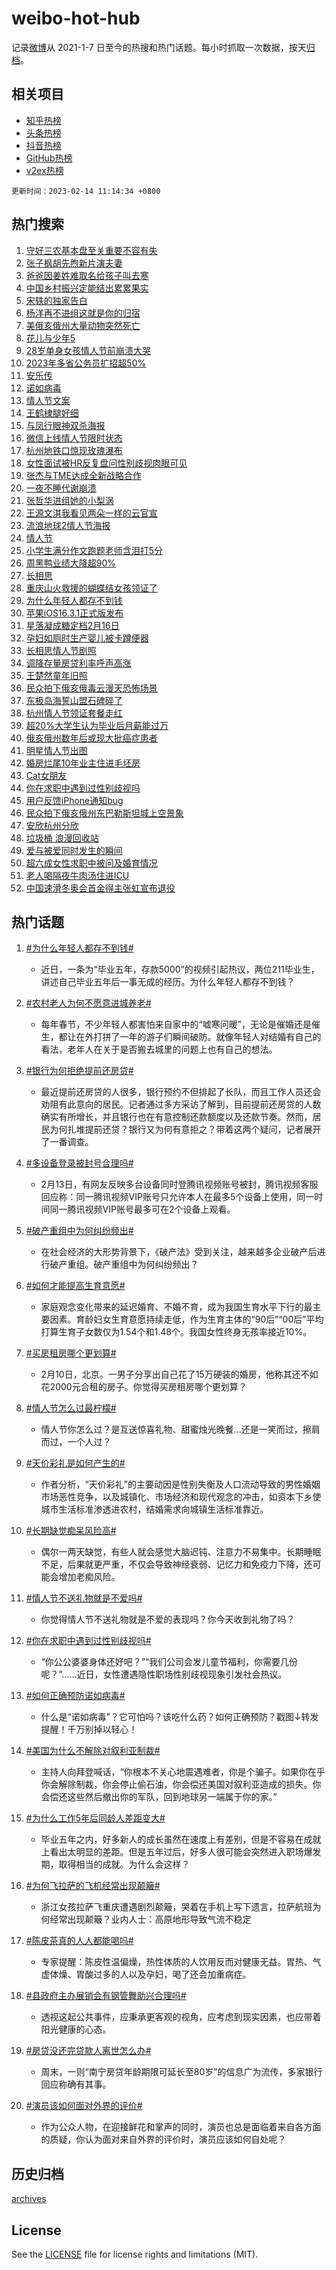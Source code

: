 # weibo-hot-hub

记录[微博](https://www.weibo.com)从 2021-1-7 日至今的热搜和热门话题。每小时抓取一次数据，按天[归档](archives)。

## 相关项目

- [知乎热榜](https://github.com/lonnyzhang423/zhihu-hot-hub)
- [头条热榜](https://github.com/lonnyzhang423/toutiao-hot-hub)
- [抖音热榜](https://github.com/lonnyzhang423/douyin-hot-hub)
- [GitHub热榜](https://github.com/lonnyzhang423/github-hot-hub)
- [v2ex热榜](https://github.com/lonnyzhang423/v2ex-hot-hub)


`更新时间：2023-02-14 11:14:34 +0800`

## 热门搜索

1. [守好三农基本盘至关重要不容有失](https://m.weibo.cn/search?containerid=100103type%3D1%26t%3D10%26q%3D%23%E5%AE%88%E5%A5%BD%E4%B8%89%E5%86%9C%E5%9F%BA%E6%9C%AC%E7%9B%98%E8%87%B3%E5%85%B3%E9%87%8D%E8%A6%81%E4%B8%8D%E5%AE%B9%E6%9C%89%E5%A4%B1%23&stream_entry_id=51&isnewpage=1&extparam=seat%3D1%26pos%3D0%26c_type%3D51%26stream_entry_id%3D51%26filter_type%3Drealtimehot%26cate%3D10103%26dgr%3D0%26display_time%3D1676344472%26pre_seqid%3D16763444722310193606333&luicode=10000011&lfid=106003type%253D25%2526t%253D3%2526disable_hot%253D1%2526filter_type%253Drealtimehot)
1. [张子枫胡先煦新片演夫妻](https://m.weibo.cn/search?containerid=100103type%3D1%26t%3D10%26q%3D%23%E5%BC%A0%E5%AD%90%E6%9E%AB%E8%83%A1%E5%85%88%E7%85%A6%E6%96%B0%E7%89%87%E6%BC%94%E5%A4%AB%E5%A6%BB%23&stream_entry_id=31&isnewpage=1&extparam=seat%3D1%26stream_entry_id%3D31%26filter_type%3Drealtimehot%26q%3D%2523%25E5%25BC%25A0%25E5%25AD%2590%25E6%259E%25AB%25E8%2583%25A1%25E5%2585%2588%25E7%2585%25A6%25E6%2596%25B0%25E7%2589%2587%25E6%25BC%2594%25E5%25A4%25AB%25E5%25A6%25BB%2523%26dgr%3D0%26pos%3D0%26c_type%3D31%26flag%3D1%26realpos%3D1%26cate%3D5001%26band_rank%3D1%26lcate%3D5001%26display_time%3D1676344472%26pre_seqid%3D16763444722310193606333&luicode=10000011&lfid=106003type%253D25%2526t%253D3%2526disable_hot%253D1%2526filter_type%253Drealtimehot)
1. [爸爸因姜姓难取名给孩子叫去寒](https://m.weibo.cn/search?containerid=100103type%3D1%26t%3D10%26q%3D%23%E7%88%B8%E7%88%B8%E5%9B%A0%E5%A7%9C%E5%A7%93%E9%9A%BE%E5%8F%96%E5%90%8D%E7%BB%99%E5%AD%A9%E5%AD%90%E5%8F%AB%E5%8E%BB%E5%AF%92%23&stream_entry_id=31&isnewpage=1&extparam=seat%3D1%26stream_entry_id%3D31%26filter_type%3Drealtimehot%26q%3D%2523%25E7%2588%25B8%25E7%2588%25B8%25E5%259B%25A0%25E5%25A7%259C%25E5%25A7%2593%25E9%259A%25BE%25E5%258F%2596%25E5%2590%258D%25E7%25BB%2599%25E5%25AD%25A9%25E5%25AD%2590%25E5%258F%25AB%25E5%258E%25BB%25E5%25AF%2592%2523%26dgr%3D0%26pos%3D1%26c_type%3D31%26flag%3D1%26realpos%3D2%26cate%3D5001%26band_rank%3D2%26lcate%3D5001%26display_time%3D1676344472%26pre_seqid%3D16763444722310193606333&luicode=10000011&lfid=106003type%253D25%2526t%253D3%2526disable_hot%253D1%2526filter_type%253Drealtimehot)
1. [中国乡村振兴定能结出累累果实](https://m.weibo.cn/search?containerid=100103type%3D1%26t%3D10%26q%3D%23%E4%B8%AD%E5%9B%BD%E4%B9%A1%E6%9D%91%E6%8C%AF%E5%85%B4%E5%AE%9A%E8%83%BD%E7%BB%93%E5%87%BA%E7%B4%AF%E7%B4%AF%E6%9E%9C%E5%AE%9E%23&stream_entry_id=31&isnewpage=1&extparam=seat%3D1%26stream_entry_id%3D31%26filter_type%3Drealtimehot%26q%3D%2523%25E4%25B8%25AD%25E5%259B%25BD%25E4%25B9%25A1%25E6%259D%2591%25E6%258C%25AF%25E5%2585%25B4%25E5%25AE%259A%25E8%2583%25BD%25E7%25BB%2593%25E5%2587%25BA%25E7%25B4%25AF%25E7%25B4%25AF%25E6%259E%259C%25E5%25AE%259E%2523%26dgr%3D0%26pos%3D2%26c_type%3D31%26flag%3D1%26realpos%3D3%26cate%3D5001%26band_rank%3D3%26lcate%3D5001%26display_time%3D1676344472%26pre_seqid%3D16763444722310193606333&luicode=10000011&lfid=106003type%253D25%2526t%253D3%2526disable_hot%253D1%2526filter_type%253Drealtimehot)
1. [宋轶的独家告白](https://m.weibo.cn/search?containerid=100103type%3D1%26t%3D10%26q%3D%23%E5%AE%8B%E8%BD%B6%E7%9A%84%E7%8B%AC%E5%AE%B6%E5%91%8A%E7%99%BD%23&stream_entry_id=31&isnewpage=1&extparam=seat%3D1%26topic_ad%3D1%26stream_entry_id%3D31%26filter_type%3Drealtimehot%26adid%3D180077%26q%3D%2523%25E5%25AE%258B%25E8%25BD%25B6%25E7%259A%2584%25E7%258B%25AC%25E5%25AE%25B6%25E5%2591%258A%25E7%2599%25BD%2523%26dgr%3D0%26pos%3D3%26c_type%3D31%26cate%3D5001%26band_rank%3D4%26lcate%3D5001%26display_time%3D1676344472%26pre_seqid%3D16763444722310193606333&luicode=10000011&lfid=106003type%253D25%2526t%253D3%2526disable_hot%253D1%2526filter_type%253Drealtimehot)
1. [杨洋再不进组这就是你的归宿](https://m.weibo.cn/search?containerid=100103type%3D1%26t%3D10%26q%3D%23%E6%9D%A8%E6%B4%8B%E5%86%8D%E4%B8%8D%E8%BF%9B%E7%BB%84%E8%BF%99%E5%B0%B1%E6%98%AF%E4%BD%A0%E7%9A%84%E5%BD%92%E5%AE%BF%23&stream_entry_id=31&isnewpage=1&extparam=seat%3D1%26stream_entry_id%3D31%26filter_type%3Drealtimehot%26q%3D%2523%25E6%259D%25A8%25E6%25B4%258B%25E5%2586%258D%25E4%25B8%258D%25E8%25BF%259B%25E7%25BB%2584%25E8%25BF%2599%25E5%25B0%25B1%25E6%2598%25AF%25E4%25BD%25A0%25E7%259A%2584%25E5%25BD%2592%25E5%25AE%25BF%2523%26dgr%3D0%26pos%3D4%26c_type%3D31%26flag%3D1%26realpos%3D4%26cate%3D5001%26band_rank%3D4%26lcate%3D5001%26display_time%3D1676344472%26pre_seqid%3D16763444722310193606333&luicode=10000011&lfid=106003type%253D25%2526t%253D3%2526disable_hot%253D1%2526filter_type%253Drealtimehot)
1. [美俄亥俄州大量动物突然死亡](https://m.weibo.cn/search?containerid=100103type%3D1%26t%3D10%26q%3D%23%E7%BE%8E%E4%BF%84%E4%BA%A5%E4%BF%84%E5%B7%9E%E5%A4%A7%E9%87%8F%E5%8A%A8%E7%89%A9%E7%AA%81%E7%84%B6%E6%AD%BB%E4%BA%A1%23&stream_entry_id=31&isnewpage=1&extparam=seat%3D1%26stream_entry_id%3D31%26filter_type%3Drealtimehot%26q%3D%2523%25E7%25BE%258E%25E4%25BF%2584%25E4%25BA%25A5%25E4%25BF%2584%25E5%25B7%259E%25E5%25A4%25A7%25E9%2587%258F%25E5%258A%25A8%25E7%2589%25A9%25E7%25AA%2581%25E7%2584%25B6%25E6%25AD%25BB%25E4%25BA%25A1%2523%26dgr%3D0%26pos%3D5%26c_type%3D31%26flag%3D0%26realpos%3D5%26cate%3D5001%26band_rank%3D5%26lcate%3D5001%26display_time%3D1676344472%26pre_seqid%3D16763444722310193606333&luicode=10000011&lfid=106003type%253D25%2526t%253D3%2526disable_hot%253D1%2526filter_type%253Drealtimehot)
1. [花儿与少年5](https://m.weibo.cn/search?containerid=100103type%3D1%26t%3D10%26q%3D%E8%8A%B1%E5%84%BF%E4%B8%8E%E5%B0%91%E5%B9%B45&stream_entry_id=31&isnewpage=1&extparam=seat%3D1%26stream_entry_id%3D31%26filter_type%3Drealtimehot%26q%3D%25E8%258A%25B1%25E5%2584%25BF%25E4%25B8%258E%25E5%25B0%2591%25E5%25B9%25B45%26dgr%3D0%26pos%3D6%26c_type%3D31%26flag%3D1%26realpos%3D6%26cate%3D5001%26band_rank%3D6%26lcate%3D5001%26display_time%3D1676344472%26pre_seqid%3D16763444722310193606333&luicode=10000011&lfid=106003type%253D25%2526t%253D3%2526disable_hot%253D1%2526filter_type%253Drealtimehot)
1. [28岁单身女孩情人节前崩溃大哭](https://m.weibo.cn/search?containerid=100103type%3D1%26t%3D10%26q%3D%2328%E5%B2%81%E5%8D%95%E8%BA%AB%E5%A5%B3%E5%AD%A9%E6%83%85%E4%BA%BA%E8%8A%82%E5%89%8D%E5%B4%A9%E6%BA%83%E5%A4%A7%E5%93%AD%23&stream_entry_id=31&isnewpage=1&extparam=seat%3D1%26stream_entry_id%3D31%26filter_type%3Drealtimehot%26q%3D%252328%25E5%25B2%2581%25E5%258D%2595%25E8%25BA%25AB%25E5%25A5%25B3%25E5%25AD%25A9%25E6%2583%2585%25E4%25BA%25BA%25E8%258A%2582%25E5%2589%258D%25E5%25B4%25A9%25E6%25BA%2583%25E5%25A4%25A7%25E5%2593%25AD%2523%26dgr%3D0%26pos%3D7%26c_type%3D31%26flag%3D1%26realpos%3D7%26cate%3D5001%26band_rank%3D7%26lcate%3D5001%26display_time%3D1676344472%26pre_seqid%3D16763444722310193606333&luicode=10000011&lfid=106003type%253D25%2526t%253D3%2526disable_hot%253D1%2526filter_type%253Drealtimehot)
1. [2023年多省公务员扩招超50%](https://m.weibo.cn/search?containerid=100103type%3D1%26t%3D10%26q%3D%232023%E5%B9%B4%E5%A4%9A%E7%9C%81%E5%85%AC%E5%8A%A1%E5%91%98%E6%89%A9%E6%8B%9B%E8%B6%8550%25%23&stream_entry_id=31&isnewpage=1&extparam=seat%3D1%26stream_entry_id%3D31%26filter_type%3Drealtimehot%26q%3D%25232023%25E5%25B9%25B4%25E5%25A4%259A%25E7%259C%2581%25E5%2585%25AC%25E5%258A%25A1%25E5%2591%2598%25E6%2589%25A9%25E6%258B%259B%25E8%25B6%258550%2525%2523%26dgr%3D0%26pos%3D8%26c_type%3D31%26flag%3D1%26realpos%3D8%26cate%3D5001%26band_rank%3D8%26lcate%3D5001%26display_time%3D1676344472%26pre_seqid%3D16763444722310193606333&luicode=10000011&lfid=106003type%253D25%2526t%253D3%2526disable_hot%253D1%2526filter_type%253Drealtimehot)
1. [安乐传](https://m.weibo.cn/search?containerid=100103type%3D1%26t%3D10%26q%3D%E5%AE%89%E4%B9%90%E4%BC%A0&stream_entry_id=31&isnewpage=1&extparam=seat%3D1%26stream_entry_id%3D31%26filter_type%3Drealtimehot%26q%3D%25E5%25AE%2589%25E4%25B9%2590%25E4%25BC%25A0%26dgr%3D0%26pos%3D9%26c_type%3D31%26flag%3D1%26realpos%3D9%26cate%3D5001%26band_rank%3D9%26lcate%3D5001%26display_time%3D1676344472%26pre_seqid%3D16763444722310193606333&luicode=10000011&lfid=106003type%253D25%2526t%253D3%2526disable_hot%253D1%2526filter_type%253Drealtimehot)
1. [诺如病毒](https://m.weibo.cn/search?containerid=100103type%3D1%26t%3D10%26q%3D%E8%AF%BA%E5%A6%82%E7%97%85%E6%AF%92&stream_entry_id=31&isnewpage=1&extparam=seat%3D1%26stream_entry_id%3D31%26filter_type%3Drealtimehot%26q%3D%25E8%25AF%25BA%25E5%25A6%2582%25E7%2597%2585%25E6%25AF%2592%26dgr%3D0%26pos%3D10%26c_type%3D31%26flag%3D0%26realpos%3D10%26cate%3D5001%26band_rank%3D10%26lcate%3D5001%26display_time%3D1676344472%26pre_seqid%3D16763444722310193606333&luicode=10000011&lfid=106003type%253D25%2526t%253D3%2526disable_hot%253D1%2526filter_type%253Drealtimehot)
1. [情人节文案](https://m.weibo.cn/search?containerid=100103type%3D1%26t%3D10%26q%3D%23%E6%83%85%E4%BA%BA%E8%8A%82%E6%96%87%E6%A1%88%23&stream_entry_id=31&isnewpage=1&extparam=seat%3D1%26stream_entry_id%3D31%26filter_type%3Drealtimehot%26q%3D%2523%25E6%2583%2585%25E4%25BA%25BA%25E8%258A%2582%25E6%2596%2587%25E6%25A1%2588%2523%26dgr%3D0%26pos%3D11%26c_type%3D31%26flag%3D0%26realpos%3D11%26cate%3D5001%26band_rank%3D11%26lcate%3D5001%26display_time%3D1676344472%26pre_seqid%3D16763444722310193606333&luicode=10000011&lfid=106003type%253D25%2526t%253D3%2526disable_hot%253D1%2526filter_type%253Drealtimehot)
1. [王鹤棣腿好细](https://m.weibo.cn/search?containerid=100103type%3D1%26t%3D10%26q%3D%23%E7%8E%8B%E9%B9%A4%E6%A3%A3%E8%85%BF%E5%A5%BD%E7%BB%86%23&stream_entry_id=31&isnewpage=1&extparam=seat%3D1%26stream_entry_id%3D31%26filter_type%3Drealtimehot%26q%3D%2523%25E7%258E%258B%25E9%25B9%25A4%25E6%25A3%25A3%25E8%2585%25BF%25E5%25A5%25BD%25E7%25BB%2586%2523%26dgr%3D0%26pos%3D12%26c_type%3D31%26flag%3D1%26realpos%3D12%26cate%3D5001%26band_rank%3D12%26lcate%3D5001%26display_time%3D1676344472%26pre_seqid%3D16763444722310193606333&luicode=10000011&lfid=106003type%253D25%2526t%253D3%2526disable_hot%253D1%2526filter_type%253Drealtimehot)
1. [与凤行眼神双杀海报](https://m.weibo.cn/search?containerid=100103type%3D1%26t%3D10%26q%3D%23%E4%B8%8E%E5%87%A4%E8%A1%8C%E7%9C%BC%E7%A5%9E%E5%8F%8C%E6%9D%80%E6%B5%B7%E6%8A%A5%23&stream_entry_id=31&isnewpage=1&extparam=seat%3D1%26stream_entry_id%3D31%26filter_type%3Drealtimehot%26q%3D%2523%25E4%25B8%258E%25E5%2587%25A4%25E8%25A1%258C%25E7%259C%25BC%25E7%25A5%259E%25E5%258F%258C%25E6%259D%2580%25E6%25B5%25B7%25E6%258A%25A5%2523%26dgr%3D0%26pos%3D13%26c_type%3D31%26flag%3D1%26realpos%3D13%26cate%3D5001%26band_rank%3D13%26lcate%3D5001%26display_time%3D1676344472%26pre_seqid%3D16763444722310193606333&luicode=10000011&lfid=106003type%253D25%2526t%253D3%2526disable_hot%253D1%2526filter_type%253Drealtimehot)
1. [微信上线情人节限时状态](https://m.weibo.cn/search?containerid=100103type%3D1%26t%3D10%26q%3D%23%E5%BE%AE%E4%BF%A1%E4%B8%8A%E7%BA%BF%E6%83%85%E4%BA%BA%E8%8A%82%E9%99%90%E6%97%B6%E7%8A%B6%E6%80%81%23&stream_entry_id=31&isnewpage=1&extparam=seat%3D1%26stream_entry_id%3D31%26filter_type%3Drealtimehot%26q%3D%2523%25E5%25BE%25AE%25E4%25BF%25A1%25E4%25B8%258A%25E7%25BA%25BF%25E6%2583%2585%25E4%25BA%25BA%25E8%258A%2582%25E9%2599%2590%25E6%2597%25B6%25E7%258A%25B6%25E6%2580%2581%2523%26dgr%3D0%26pos%3D14%26c_type%3D31%26flag%3D1%26realpos%3D14%26cate%3D5001%26band_rank%3D14%26lcate%3D5001%26display_time%3D1676344472%26pre_seqid%3D16763444722310193606333&luicode=10000011&lfid=106003type%253D25%2526t%253D3%2526disable_hot%253D1%2526filter_type%253Drealtimehot)
1. [杭州地铁口惊现玫瑰瀑布](https://m.weibo.cn/search?containerid=100103type%3D1%26t%3D10%26q%3D%23%E6%9D%AD%E5%B7%9E%E5%9C%B0%E9%93%81%E5%8F%A3%E6%83%8A%E7%8E%B0%E7%8E%AB%E7%91%B0%E7%80%91%E5%B8%83%23&stream_entry_id=31&isnewpage=1&extparam=seat%3D1%26stream_entry_id%3D31%26filter_type%3Drealtimehot%26q%3D%2523%25E6%259D%25AD%25E5%25B7%259E%25E5%259C%25B0%25E9%2593%2581%25E5%258F%25A3%25E6%2583%258A%25E7%258E%25B0%25E7%258E%25AB%25E7%2591%25B0%25E7%2580%2591%25E5%25B8%2583%2523%26dgr%3D0%26pos%3D15%26c_type%3D31%26flag%3D1%26realpos%3D15%26cate%3D5001%26band_rank%3D15%26lcate%3D5001%26display_time%3D1676344472%26pre_seqid%3D16763444722310193606333&luicode=10000011&lfid=106003type%253D25%2526t%253D3%2526disable_hot%253D1%2526filter_type%253Drealtimehot)
1. [女性面试被HR反复盘问性别歧视肉眼可见](https://m.weibo.cn/search?containerid=100103type%3D1%26t%3D10%26q%3D%23%E5%A5%B3%E6%80%A7%E9%9D%A2%E8%AF%95%E8%A2%ABHR%E5%8F%8D%E5%A4%8D%E7%9B%98%E9%97%AE%E6%80%A7%E5%88%AB%E6%AD%A7%E8%A7%86%E8%82%89%E7%9C%BC%E5%8F%AF%E8%A7%81%23&stream_entry_id=31&isnewpage=1&extparam=seat%3D1%26stream_entry_id%3D31%26filter_type%3Drealtimehot%26q%3D%2523%25E5%25A5%25B3%25E6%2580%25A7%25E9%259D%25A2%25E8%25AF%2595%25E8%25A2%25ABHR%25E5%258F%258D%25E5%25A4%258D%25E7%259B%2598%25E9%2597%25AE%25E6%2580%25A7%25E5%2588%25AB%25E6%25AD%25A7%25E8%25A7%2586%25E8%2582%2589%25E7%259C%25BC%25E5%258F%25AF%25E8%25A7%2581%2523%26dgr%3D0%26pos%3D16%26c_type%3D31%26flag%3D0%26realpos%3D16%26cate%3D5001%26band_rank%3D16%26lcate%3D5001%26display_time%3D1676344472%26pre_seqid%3D16763444722310193606333&luicode=10000011&lfid=106003type%253D25%2526t%253D3%2526disable_hot%253D1%2526filter_type%253Drealtimehot)
1. [张杰与TME达成全新战略合作](https://m.weibo.cn/search?containerid=100103type%3D1%26t%3D10%26q%3D%E5%BC%A0%E6%9D%B0%E4%B8%8ETME%E8%BE%BE%E6%88%90%E5%85%A8%E6%96%B0%E6%88%98%E7%95%A5%E5%90%88%E4%BD%9C&stream_entry_id=31&isnewpage=1&extparam=seat%3D1%26stream_entry_id%3D31%26filter_type%3Drealtimehot%26q%3D%25E5%25BC%25A0%25E6%259D%25B0%25E4%25B8%258ETME%25E8%25BE%25BE%25E6%2588%2590%25E5%2585%25A8%25E6%2596%25B0%25E6%2588%2598%25E7%2595%25A5%25E5%2590%2588%25E4%25BD%259C%26dgr%3D0%26pos%3D17%26c_type%3D31%26flag%3D1%26realpos%3D17%26cate%3D5001%26band_rank%3D17%26lcate%3D5001%26display_time%3D1676344472%26pre_seqid%3D16763444722310193606333&luicode=10000011&lfid=106003type%253D25%2526t%253D3%2526disable_hot%253D1%2526filter_type%253Drealtimehot)
1. [一夜不睡代谢崩溃](https://m.weibo.cn/search?containerid=100103type%3D1%26t%3D10%26q%3D%23%E4%B8%80%E5%A4%9C%E4%B8%8D%E7%9D%A1%E4%BB%A3%E8%B0%A2%E5%B4%A9%E6%BA%83%23&stream_entry_id=31&isnewpage=1&extparam=seat%3D1%26stream_entry_id%3D31%26filter_type%3Drealtimehot%26q%3D%2523%25E4%25B8%2580%25E5%25A4%259C%25E4%25B8%258D%25E7%259D%25A1%25E4%25BB%25A3%25E8%25B0%25A2%25E5%25B4%25A9%25E6%25BA%2583%2523%26dgr%3D0%26pos%3D18%26c_type%3D31%26flag%3D1%26realpos%3D18%26cate%3D5001%26band_rank%3D18%26lcate%3D5001%26display_time%3D1676344472%26pre_seqid%3D16763444722310193606333&luicode=10000011&lfid=106003type%253D25%2526t%253D3%2526disable_hot%253D1%2526filter_type%253Drealtimehot)
1. [张哲华进组她的小梨涡](https://m.weibo.cn/search?containerid=100103type%3D1%26t%3D10%26q%3D%23%E5%BC%A0%E5%93%B2%E5%8D%8E%E8%BF%9B%E7%BB%84%E5%A5%B9%E7%9A%84%E5%B0%8F%E6%A2%A8%E6%B6%A1%23&stream_entry_id=31&isnewpage=1&extparam=seat%3D1%26stream_entry_id%3D31%26filter_type%3Drealtimehot%26q%3D%2523%25E5%25BC%25A0%25E5%2593%25B2%25E5%258D%258E%25E8%25BF%259B%25E7%25BB%2584%25E5%25A5%25B9%25E7%259A%2584%25E5%25B0%258F%25E6%25A2%25A8%25E6%25B6%25A1%2523%26dgr%3D0%26pos%3D19%26c_type%3D31%26flag%3D1%26realpos%3D19%26cate%3D5001%26band_rank%3D19%26lcate%3D5001%26display_time%3D1676344472%26pre_seqid%3D16763444722310193606333&luicode=10000011&lfid=106003type%253D25%2526t%253D3%2526disable_hot%253D1%2526filter_type%253Drealtimehot)
1. [王源文淇我看见两朵一样的云官宣](https://m.weibo.cn/search?containerid=100103type%3D1%26t%3D10%26q%3D%23%E7%8E%8B%E6%BA%90%E6%96%87%E6%B7%87%E6%88%91%E7%9C%8B%E8%A7%81%E4%B8%A4%E6%9C%B5%E4%B8%80%E6%A0%B7%E7%9A%84%E4%BA%91%E5%AE%98%E5%AE%A3%23&stream_entry_id=31&isnewpage=1&extparam=seat%3D1%26stream_entry_id%3D31%26filter_type%3Drealtimehot%26q%3D%2523%25E7%258E%258B%25E6%25BA%2590%25E6%2596%2587%25E6%25B7%2587%25E6%2588%2591%25E7%259C%258B%25E8%25A7%2581%25E4%25B8%25A4%25E6%259C%25B5%25E4%25B8%2580%25E6%25A0%25B7%25E7%259A%2584%25E4%25BA%2591%25E5%25AE%2598%25E5%25AE%25A3%2523%26dgr%3D0%26pos%3D20%26c_type%3D31%26flag%3D1%26realpos%3D20%26cate%3D5001%26band_rank%3D20%26lcate%3D5001%26display_time%3D1676344472%26pre_seqid%3D16763444722310193606333&luicode=10000011&lfid=106003type%253D25%2526t%253D3%2526disable_hot%253D1%2526filter_type%253Drealtimehot)
1. [流浪地球2情人节海报](https://m.weibo.cn/search?containerid=100103type%3D1%26t%3D10%26q%3D%23%E6%B5%81%E6%B5%AA%E5%9C%B0%E7%90%832%E6%83%85%E4%BA%BA%E8%8A%82%E6%B5%B7%E6%8A%A5%23&stream_entry_id=31&isnewpage=1&extparam=seat%3D1%26stream_entry_id%3D31%26filter_type%3Drealtimehot%26q%3D%2523%25E6%25B5%2581%25E6%25B5%25AA%25E5%259C%25B0%25E7%2590%25832%25E6%2583%2585%25E4%25BA%25BA%25E8%258A%2582%25E6%25B5%25B7%25E6%258A%25A5%2523%26dgr%3D0%26pos%3D21%26c_type%3D31%26flag%3D1%26realpos%3D21%26cate%3D5001%26band_rank%3D21%26lcate%3D5001%26display_time%3D1676344472%26pre_seqid%3D16763444722310193606333&luicode=10000011&lfid=106003type%253D25%2526t%253D3%2526disable_hot%253D1%2526filter_type%253Drealtimehot)
1. [情人节](https://m.weibo.cn/search?containerid=100103type%3D1%26t%3D10%26q%3D%23%E6%83%85%E4%BA%BA%E8%8A%82%23&stream_entry_id=31&isnewpage=1&extparam=seat%3D1%26stream_entry_id%3D31%26filter_type%3Drealtimehot%26q%3D%2523%25E6%2583%2585%25E4%25BA%25BA%25E8%258A%2582%2523%26dgr%3D0%26pos%3D22%26c_type%3D31%26flag%3D0%26realpos%3D22%26cate%3D5001%26band_rank%3D22%26lcate%3D5001%26display_time%3D1676344472%26pre_seqid%3D16763444722310193606333&luicode=10000011&lfid=106003type%253D25%2526t%253D3%2526disable_hot%253D1%2526filter_type%253Drealtimehot)
1. [小学生满分作文跑题老师含泪打5分](https://m.weibo.cn/search?containerid=100103type%3D1%26t%3D10%26q%3D%23%E5%B0%8F%E5%AD%A6%E7%94%9F%E6%BB%A1%E5%88%86%E4%BD%9C%E6%96%87%E8%B7%91%E9%A2%98%E8%80%81%E5%B8%88%E5%90%AB%E6%B3%AA%E6%89%935%E5%88%86%23&stream_entry_id=31&isnewpage=1&extparam=seat%3D1%26stream_entry_id%3D31%26filter_type%3Drealtimehot%26q%3D%2523%25E5%25B0%258F%25E5%25AD%25A6%25E7%2594%259F%25E6%25BB%25A1%25E5%2588%2586%25E4%25BD%259C%25E6%2596%2587%25E8%25B7%2591%25E9%25A2%2598%25E8%2580%2581%25E5%25B8%2588%25E5%2590%25AB%25E6%25B3%25AA%25E6%2589%25935%25E5%2588%2586%2523%26dgr%3D0%26pos%3D23%26c_type%3D31%26flag%3D0%26realpos%3D23%26cate%3D5001%26band_rank%3D23%26lcate%3D5001%26display_time%3D1676344472%26pre_seqid%3D16763444722310193606333&luicode=10000011&lfid=106003type%253D25%2526t%253D3%2526disable_hot%253D1%2526filter_type%253Drealtimehot)
1. [周黑鸭业绩大降超90%](https://m.weibo.cn/search?containerid=100103type%3D1%26t%3D10%26q%3D%23%E5%91%A8%E9%BB%91%E9%B8%AD%E4%B8%9A%E7%BB%A9%E5%A4%A7%E9%99%8D%E8%B6%8590%25%23&stream_entry_id=31&isnewpage=1&extparam=seat%3D1%26stream_entry_id%3D31%26filter_type%3Drealtimehot%26q%3D%2523%25E5%2591%25A8%25E9%25BB%2591%25E9%25B8%25AD%25E4%25B8%259A%25E7%25BB%25A9%25E5%25A4%25A7%25E9%2599%258D%25E8%25B6%258590%2525%2523%26dgr%3D0%26pos%3D24%26c_type%3D31%26flag%3D1%26realpos%3D24%26cate%3D5001%26band_rank%3D24%26lcate%3D5001%26display_time%3D1676344472%26pre_seqid%3D16763444722310193606333&luicode=10000011&lfid=106003type%253D25%2526t%253D3%2526disable_hot%253D1%2526filter_type%253Drealtimehot)
1. [长相思](https://m.weibo.cn/search?containerid=100103type%3D1%26t%3D10%26q%3D%E9%95%BF%E7%9B%B8%E6%80%9D&stream_entry_id=31&isnewpage=1&extparam=seat%3D1%26stream_entry_id%3D31%26filter_type%3Drealtimehot%26q%3D%25E9%2595%25BF%25E7%259B%25B8%25E6%2580%259D%26dgr%3D0%26pos%3D25%26c_type%3D31%26flag%3D1%26realpos%3D25%26cate%3D5001%26band_rank%3D25%26lcate%3D5001%26display_time%3D1676344472%26pre_seqid%3D16763444722310193606333&luicode=10000011&lfid=106003type%253D25%2526t%253D3%2526disable_hot%253D1%2526filter_type%253Drealtimehot)
1. [重庆山火救援的蝴蝶结女孩领证了](https://m.weibo.cn/search?containerid=100103type%3D1%26t%3D10%26q%3D%23%E9%87%8D%E5%BA%86%E5%B1%B1%E7%81%AB%E6%95%91%E6%8F%B4%E7%9A%84%E8%9D%B4%E8%9D%B6%E7%BB%93%E5%A5%B3%E5%AD%A9%E9%A2%86%E8%AF%81%E4%BA%86%23&stream_entry_id=31&isnewpage=1&extparam=seat%3D1%26stream_entry_id%3D31%26filter_type%3Drealtimehot%26q%3D%2523%25E9%2587%258D%25E5%25BA%2586%25E5%25B1%25B1%25E7%2581%25AB%25E6%2595%2591%25E6%258F%25B4%25E7%259A%2584%25E8%259D%25B4%25E8%259D%25B6%25E7%25BB%2593%25E5%25A5%25B3%25E5%25AD%25A9%25E9%25A2%2586%25E8%25AF%2581%25E4%25BA%2586%2523%26dgr%3D0%26pos%3D26%26c_type%3D31%26flag%3D1%26realpos%3D26%26cate%3D5001%26band_rank%3D26%26lcate%3D5001%26display_time%3D1676344472%26pre_seqid%3D16763444722310193606333&luicode=10000011&lfid=106003type%253D25%2526t%253D3%2526disable_hot%253D1%2526filter_type%253Drealtimehot)
1. [为什么年轻人都存不到钱](https://m.weibo.cn/search?containerid=100103type%3D1%26t%3D10%26q%3D%23%E4%B8%BA%E4%BB%80%E4%B9%88%E5%B9%B4%E8%BD%BB%E4%BA%BA%E9%83%BD%E5%AD%98%E4%B8%8D%E5%88%B0%E9%92%B1%23&stream_entry_id=31&isnewpage=1&extparam=seat%3D1%26stream_entry_id%3D31%26filter_type%3Drealtimehot%26q%3D%2523%25E4%25B8%25BA%25E4%25BB%2580%25E4%25B9%2588%25E5%25B9%25B4%25E8%25BD%25BB%25E4%25BA%25BA%25E9%2583%25BD%25E5%25AD%2598%25E4%25B8%258D%25E5%2588%25B0%25E9%2592%25B1%2523%26dgr%3D0%26pos%3D27%26c_type%3D31%26flag%3D0%26realpos%3D27%26cate%3D5001%26band_rank%3D27%26lcate%3D5001%26display_time%3D1676344472%26pre_seqid%3D16763444722310193606333&luicode=10000011&lfid=106003type%253D25%2526t%253D3%2526disable_hot%253D1%2526filter_type%253Drealtimehot)
1. [苹果iOS16.3.1正式版发布](https://m.weibo.cn/search?containerid=100103type%3D1%26t%3D10%26q%3D%23%E8%8B%B9%E6%9E%9CiOS16.3.1%E6%AD%A3%E5%BC%8F%E7%89%88%E5%8F%91%E5%B8%83%23&stream_entry_id=31&isnewpage=1&extparam=seat%3D1%26stream_entry_id%3D31%26filter_type%3Drealtimehot%26q%3D%2523%25E8%258B%25B9%25E6%259E%259CiOS16.3.1%25E6%25AD%25A3%25E5%25BC%258F%25E7%2589%2588%25E5%258F%2591%25E5%25B8%2583%2523%26dgr%3D0%26pos%3D28%26c_type%3D31%26flag%3D0%26realpos%3D28%26cate%3D5001%26band_rank%3D28%26lcate%3D5001%26display_time%3D1676344472%26pre_seqid%3D16763444722310193606333&luicode=10000011&lfid=106003type%253D25%2526t%253D3%2526disable_hot%253D1%2526filter_type%253Drealtimehot)
1. [星落凝成糖定档2月16日](https://m.weibo.cn/search?containerid=100103type%3D1%26t%3D10%26q%3D%23%E6%98%9F%E8%90%BD%E5%87%9D%E6%88%90%E7%B3%96%E5%AE%9A%E6%A1%A32%E6%9C%8816%E6%97%A5%23&stream_entry_id=31&isnewpage=1&extparam=seat%3D1%26stream_entry_id%3D31%26filter_type%3Drealtimehot%26q%3D%2523%25E6%2598%259F%25E8%2590%25BD%25E5%2587%259D%25E6%2588%2590%25E7%25B3%2596%25E5%25AE%259A%25E6%25A1%25A32%25E6%259C%258816%25E6%2597%25A5%2523%26dgr%3D0%26pos%3D29%26c_type%3D31%26flag%3D1%26realpos%3D29%26cate%3D5001%26band_rank%3D29%26lcate%3D5001%26display_time%3D1676344472%26pre_seqid%3D16763444722310193606333&luicode=10000011&lfid=106003type%253D25%2526t%253D3%2526disable_hot%253D1%2526filter_type%253Drealtimehot)
1. [孕妇如厕时生产婴儿被卡蹲便器](https://m.weibo.cn/search?containerid=100103type%3D1%26t%3D10%26q%3D%23%E5%AD%95%E5%A6%87%E5%A6%82%E5%8E%95%E6%97%B6%E7%94%9F%E4%BA%A7%E5%A9%B4%E5%84%BF%E8%A2%AB%E5%8D%A1%E8%B9%B2%E4%BE%BF%E5%99%A8%23&stream_entry_id=31&isnewpage=1&extparam=seat%3D1%26stream_entry_id%3D31%26filter_type%3Drealtimehot%26q%3D%2523%25E5%25AD%2595%25E5%25A6%2587%25E5%25A6%2582%25E5%258E%2595%25E6%2597%25B6%25E7%2594%259F%25E4%25BA%25A7%25E5%25A9%25B4%25E5%2584%25BF%25E8%25A2%25AB%25E5%258D%25A1%25E8%25B9%25B2%25E4%25BE%25BF%25E5%2599%25A8%2523%26dgr%3D0%26pos%3D30%26c_type%3D31%26flag%3D0%26realpos%3D30%26cate%3D5001%26band_rank%3D30%26lcate%3D5001%26display_time%3D1676344472%26pre_seqid%3D16763444722310193606333&luicode=10000011&lfid=106003type%253D25%2526t%253D3%2526disable_hot%253D1%2526filter_type%253Drealtimehot)
1. [长相思情人节剧照](https://m.weibo.cn/search?containerid=100103type%3D1%26t%3D10%26q%3D%23%E9%95%BF%E7%9B%B8%E6%80%9D%E6%83%85%E4%BA%BA%E8%8A%82%E5%89%A7%E7%85%A7%23&stream_entry_id=31&isnewpage=1&extparam=seat%3D1%26stream_entry_id%3D31%26filter_type%3Drealtimehot%26q%3D%2523%25E9%2595%25BF%25E7%259B%25B8%25E6%2580%259D%25E6%2583%2585%25E4%25BA%25BA%25E8%258A%2582%25E5%2589%25A7%25E7%2585%25A7%2523%26dgr%3D0%26pos%3D31%26c_type%3D31%26flag%3D1%26realpos%3D31%26cate%3D5001%26band_rank%3D31%26lcate%3D5001%26display_time%3D1676344472%26pre_seqid%3D16763444722310193606333&luicode=10000011&lfid=106003type%253D25%2526t%253D3%2526disable_hot%253D1%2526filter_type%253Drealtimehot)
1. [调降存量房贷利率呼声高涨](https://m.weibo.cn/search?containerid=100103type%3D1%26t%3D10%26q%3D%23%E8%B0%83%E9%99%8D%E5%AD%98%E9%87%8F%E6%88%BF%E8%B4%B7%E5%88%A9%E7%8E%87%E5%91%BC%E5%A3%B0%E9%AB%98%E6%B6%A8%23&stream_entry_id=31&isnewpage=1&extparam=seat%3D1%26stream_entry_id%3D31%26filter_type%3Drealtimehot%26q%3D%2523%25E8%25B0%2583%25E9%2599%258D%25E5%25AD%2598%25E9%2587%258F%25E6%2588%25BF%25E8%25B4%25B7%25E5%2588%25A9%25E7%258E%2587%25E5%2591%25BC%25E5%25A3%25B0%25E9%25AB%2598%25E6%25B6%25A8%2523%26dgr%3D0%26pos%3D32%26c_type%3D31%26flag%3D0%26realpos%3D32%26cate%3D5001%26band_rank%3D32%26lcate%3D5001%26display_time%3D1676344472%26pre_seqid%3D16763444722310193606333&luicode=10000011&lfid=106003type%253D25%2526t%253D3%2526disable_hot%253D1%2526filter_type%253Drealtimehot)
1. [王楚然童年旧照](https://m.weibo.cn/search?containerid=100103type%3D1%26t%3D10%26q%3D%23%E7%8E%8B%E6%A5%9A%E7%84%B6%E7%AB%A5%E5%B9%B4%E6%97%A7%E7%85%A7%23&stream_entry_id=31&isnewpage=1&extparam=seat%3D1%26stream_entry_id%3D31%26filter_type%3Drealtimehot%26q%3D%2523%25E7%258E%258B%25E6%25A5%259A%25E7%2584%25B6%25E7%25AB%25A5%25E5%25B9%25B4%25E6%2597%25A7%25E7%2585%25A7%2523%26dgr%3D0%26pos%3D33%26c_type%3D31%26flag%3D1%26realpos%3D33%26cate%3D5001%26band_rank%3D33%26lcate%3D5001%26display_time%3D1676344472%26pre_seqid%3D16763444722310193606333&luicode=10000011&lfid=106003type%253D25%2526t%253D3%2526disable_hot%253D1%2526filter_type%253Drealtimehot)
1. [民众拍下俄亥俄毒云漫天恐怖场景](https://m.weibo.cn/search?containerid=100103type%3D1%26t%3D10%26q%3D%23%E6%B0%91%E4%BC%97%E6%8B%8D%E4%B8%8B%E4%BF%84%E4%BA%A5%E4%BF%84%E6%AF%92%E4%BA%91%E6%BC%AB%E5%A4%A9%E6%81%90%E6%80%96%E5%9C%BA%E6%99%AF%23&stream_entry_id=31&isnewpage=1&extparam=seat%3D1%26stream_entry_id%3D31%26filter_type%3Drealtimehot%26q%3D%2523%25E6%25B0%2591%25E4%25BC%2597%25E6%258B%258D%25E4%25B8%258B%25E4%25BF%2584%25E4%25BA%25A5%25E4%25BF%2584%25E6%25AF%2592%25E4%25BA%2591%25E6%25BC%25AB%25E5%25A4%25A9%25E6%2581%2590%25E6%2580%2596%25E5%259C%25BA%25E6%2599%25AF%2523%26dgr%3D0%26pos%3D34%26c_type%3D31%26flag%3D0%26realpos%3D34%26cate%3D5001%26band_rank%3D34%26lcate%3D5001%26display_time%3D1676344472%26pre_seqid%3D16763444722310193606333&luicode=10000011&lfid=106003type%253D25%2526t%253D3%2526disable_hot%253D1%2526filter_type%253Drealtimehot)
1. [东极岛海誓山盟石碑碎了](https://m.weibo.cn/search?containerid=100103type%3D1%26t%3D10%26q%3D%23%E4%B8%9C%E6%9E%81%E5%B2%9B%E6%B5%B7%E8%AA%93%E5%B1%B1%E7%9B%9F%E7%9F%B3%E7%A2%91%E7%A2%8E%E4%BA%86%23&stream_entry_id=31&isnewpage=1&extparam=seat%3D1%26stream_entry_id%3D31%26filter_type%3Drealtimehot%26q%3D%2523%25E4%25B8%259C%25E6%259E%2581%25E5%25B2%259B%25E6%25B5%25B7%25E8%25AA%2593%25E5%25B1%25B1%25E7%259B%259F%25E7%259F%25B3%25E7%25A2%2591%25E7%25A2%258E%25E4%25BA%2586%2523%26dgr%3D0%26pos%3D35%26c_type%3D31%26flag%3D0%26realpos%3D35%26cate%3D5001%26band_rank%3D35%26lcate%3D5001%26display_time%3D1676344472%26pre_seqid%3D16763444722310193606333&luicode=10000011&lfid=106003type%253D25%2526t%253D3%2526disable_hot%253D1%2526filter_type%253Drealtimehot)
1. [杭州情人节领证套餐走红](https://m.weibo.cn/search?containerid=100103type%3D1%26t%3D10%26q%3D%23%E6%9D%AD%E5%B7%9E%E6%83%85%E4%BA%BA%E8%8A%82%E9%A2%86%E8%AF%81%E5%A5%97%E9%A4%90%E8%B5%B0%E7%BA%A2%23&stream_entry_id=31&isnewpage=1&extparam=seat%3D1%26stream_entry_id%3D31%26filter_type%3Drealtimehot%26q%3D%2523%25E6%259D%25AD%25E5%25B7%259E%25E6%2583%2585%25E4%25BA%25BA%25E8%258A%2582%25E9%25A2%2586%25E8%25AF%2581%25E5%25A5%2597%25E9%25A4%2590%25E8%25B5%25B0%25E7%25BA%25A2%2523%26dgr%3D0%26pos%3D36%26c_type%3D31%26flag%3D0%26realpos%3D36%26cate%3D5001%26band_rank%3D36%26lcate%3D5001%26display_time%3D1676344472%26pre_seqid%3D16763444722310193606333&luicode=10000011&lfid=106003type%253D25%2526t%253D3%2526disable_hot%253D1%2526filter_type%253Drealtimehot)
1. [超20%大学生认为毕业后月薪能过万](https://m.weibo.cn/search?containerid=100103type%3D1%26t%3D10%26q%3D%23%E8%B6%8520%25%E5%A4%A7%E5%AD%A6%E7%94%9F%E8%AE%A4%E4%B8%BA%E6%AF%95%E4%B8%9A%E5%90%8E%E6%9C%88%E8%96%AA%E8%83%BD%E8%BF%87%E4%B8%87%23&stream_entry_id=31&isnewpage=1&extparam=seat%3D1%26stream_entry_id%3D31%26filter_type%3Drealtimehot%26q%3D%2523%25E8%25B6%258520%2525%25E5%25A4%25A7%25E5%25AD%25A6%25E7%2594%259F%25E8%25AE%25A4%25E4%25B8%25BA%25E6%25AF%2595%25E4%25B8%259A%25E5%2590%258E%25E6%259C%2588%25E8%2596%25AA%25E8%2583%25BD%25E8%25BF%2587%25E4%25B8%2587%2523%26dgr%3D0%26pos%3D37%26c_type%3D31%26flag%3D0%26realpos%3D37%26cate%3D5001%26band_rank%3D37%26lcate%3D5001%26display_time%3D1676344472%26pre_seqid%3D16763444722310193606333&luicode=10000011&lfid=106003type%253D25%2526t%253D3%2526disable_hot%253D1%2526filter_type%253Drealtimehot)
1. [俄亥俄州数年后或现大批癌症患者](https://m.weibo.cn/search?containerid=100103type%3D1%26t%3D10%26q%3D%23%E4%BF%84%E4%BA%A5%E4%BF%84%E5%B7%9E%E6%95%B0%E5%B9%B4%E5%90%8E%E6%88%96%E7%8E%B0%E5%A4%A7%E6%89%B9%E7%99%8C%E7%97%87%E6%82%A3%E8%80%85%23&stream_entry_id=31&isnewpage=1&extparam=seat%3D1%26stream_entry_id%3D31%26filter_type%3Drealtimehot%26q%3D%2523%25E4%25BF%2584%25E4%25BA%25A5%25E4%25BF%2584%25E5%25B7%259E%25E6%2595%25B0%25E5%25B9%25B4%25E5%2590%258E%25E6%2588%2596%25E7%258E%25B0%25E5%25A4%25A7%25E6%2589%25B9%25E7%2599%258C%25E7%2597%2587%25E6%2582%25A3%25E8%2580%2585%2523%26dgr%3D0%26pos%3D38%26c_type%3D31%26flag%3D1%26realpos%3D38%26cate%3D5001%26band_rank%3D38%26lcate%3D5001%26display_time%3D1676344472%26pre_seqid%3D16763444722310193606333&luicode=10000011&lfid=106003type%253D25%2526t%253D3%2526disable_hot%253D1%2526filter_type%253Drealtimehot)
1. [明星情人节出图](https://m.weibo.cn/search?containerid=100103type%3D1%26t%3D10%26q%3D%23%E6%98%8E%E6%98%9F%E6%83%85%E4%BA%BA%E8%8A%82%E5%87%BA%E5%9B%BE%23&stream_entry_id=31&isnewpage=1&extparam=seat%3D1%26stream_entry_id%3D31%26filter_type%3Drealtimehot%26q%3D%2523%25E6%2598%258E%25E6%2598%259F%25E6%2583%2585%25E4%25BA%25BA%25E8%258A%2582%25E5%2587%25BA%25E5%259B%25BE%2523%26dgr%3D0%26pos%3D39%26c_type%3D31%26flag%3D1%26realpos%3D39%26cate%3D5001%26band_rank%3D39%26lcate%3D5001%26display_time%3D1676344472%26pre_seqid%3D16763444722310193606333&luicode=10000011&lfid=106003type%253D25%2526t%253D3%2526disable_hot%253D1%2526filter_type%253Drealtimehot)
1. [婚房烂尾10年业主住进毛坯房](https://m.weibo.cn/search?containerid=100103type%3D1%26t%3D10%26q%3D%23%E5%A9%9A%E6%88%BF%E7%83%82%E5%B0%BE10%E5%B9%B4%E4%B8%9A%E4%B8%BB%E4%BD%8F%E8%BF%9B%E6%AF%9B%E5%9D%AF%E6%88%BF%23&stream_entry_id=31&isnewpage=1&extparam=seat%3D1%26stream_entry_id%3D31%26filter_type%3Drealtimehot%26q%3D%2523%25E5%25A9%259A%25E6%2588%25BF%25E7%2583%2582%25E5%25B0%25BE10%25E5%25B9%25B4%25E4%25B8%259A%25E4%25B8%25BB%25E4%25BD%258F%25E8%25BF%259B%25E6%25AF%259B%25E5%259D%25AF%25E6%2588%25BF%2523%26dgr%3D0%26pos%3D40%26c_type%3D31%26flag%3D0%26realpos%3D40%26cate%3D5001%26band_rank%3D40%26lcate%3D5001%26display_time%3D1676344472%26pre_seqid%3D16763444722310193606333&luicode=10000011&lfid=106003type%253D25%2526t%253D3%2526disable_hot%253D1%2526filter_type%253Drealtimehot)
1. [Cat女朋友](https://m.weibo.cn/search?containerid=100103type%3D1%26t%3D10%26q%3DCat%E5%A5%B3%E6%9C%8B%E5%8F%8B&stream_entry_id=31&isnewpage=1&extparam=seat%3D1%26stream_entry_id%3D31%26filter_type%3Drealtimehot%26q%3DCat%25E5%25A5%25B3%25E6%259C%258B%25E5%258F%258B%26dgr%3D0%26pos%3D41%26c_type%3D31%26flag%3D0%26realpos%3D41%26cate%3D5001%26band_rank%3D41%26lcate%3D5001%26display_time%3D1676344472%26pre_seqid%3D16763444722310193606333&luicode=10000011&lfid=106003type%253D25%2526t%253D3%2526disable_hot%253D1%2526filter_type%253Drealtimehot)
1. [你在求职中遇到过性别歧视吗](https://m.weibo.cn/search?containerid=100103type%3D1%26t%3D10%26q%3D%23%E4%BD%A0%E5%9C%A8%E6%B1%82%E8%81%8C%E4%B8%AD%E9%81%87%E5%88%B0%E8%BF%87%E6%80%A7%E5%88%AB%E6%AD%A7%E8%A7%86%E5%90%97%23&stream_entry_id=31&isnewpage=1&extparam=seat%3D1%26stream_entry_id%3D31%26filter_type%3Drealtimehot%26q%3D%2523%25E4%25BD%25A0%25E5%259C%25A8%25E6%25B1%2582%25E8%2581%258C%25E4%25B8%25AD%25E9%2581%2587%25E5%2588%25B0%25E8%25BF%2587%25E6%2580%25A7%25E5%2588%25AB%25E6%25AD%25A7%25E8%25A7%2586%25E5%2590%2597%2523%26dgr%3D0%26pos%3D42%26c_type%3D31%26flag%3D1%26realpos%3D42%26cate%3D5001%26band_rank%3D42%26lcate%3D5001%26display_time%3D1676344472%26pre_seqid%3D16763444722310193606333&luicode=10000011&lfid=106003type%253D25%2526t%253D3%2526disable_hot%253D1%2526filter_type%253Drealtimehot)
1. [用户反馈iPhone通知bug](https://m.weibo.cn/search?containerid=100103type%3D1%26t%3D10%26q%3D%23%E7%94%A8%E6%88%B7%E5%8F%8D%E9%A6%88iPhone%E9%80%9A%E7%9F%A5bug%23&stream_entry_id=31&isnewpage=1&extparam=seat%3D1%26stream_entry_id%3D31%26filter_type%3Drealtimehot%26q%3D%2523%25E7%2594%25A8%25E6%2588%25B7%25E5%258F%258D%25E9%25A6%2588iPhone%25E9%2580%259A%25E7%259F%25A5bug%2523%26dgr%3D0%26pos%3D43%26c_type%3D31%26flag%3D1%26realpos%3D43%26cate%3D5001%26band_rank%3D43%26lcate%3D5001%26display_time%3D1676344472%26pre_seqid%3D16763444722310193606333&luicode=10000011&lfid=106003type%253D25%2526t%253D3%2526disable_hot%253D1%2526filter_type%253Drealtimehot)
1. [民众拍下俄亥俄州东巴勒斯坦城上空景象](https://m.weibo.cn/search?containerid=100103type%3D1%26t%3D10%26q%3D%23%E6%B0%91%E4%BC%97%E6%8B%8D%E4%B8%8B%E4%BF%84%E4%BA%A5%E4%BF%84%E5%B7%9E%E4%B8%9C%E5%B7%B4%E5%8B%92%E6%96%AF%E5%9D%A6%E5%9F%8E%E4%B8%8A%E7%A9%BA%E6%99%AF%E8%B1%A1%23&stream_entry_id=31&isnewpage=1&extparam=seat%3D1%26stream_entry_id%3D31%26filter_type%3Drealtimehot%26q%3D%2523%25E6%25B0%2591%25E4%25BC%2597%25E6%258B%258D%25E4%25B8%258B%25E4%25BF%2584%25E4%25BA%25A5%25E4%25BF%2584%25E5%25B7%259E%25E4%25B8%259C%25E5%25B7%25B4%25E5%258B%2592%25E6%2596%25AF%25E5%259D%25A6%25E5%259F%258E%25E4%25B8%258A%25E7%25A9%25BA%25E6%2599%25AF%25E8%25B1%25A1%2523%26dgr%3D0%26pos%3D44%26c_type%3D31%26flag%3D0%26realpos%3D44%26cate%3D5001%26band_rank%3D44%26lcate%3D5001%26display_time%3D1676344472%26pre_seqid%3D16763444722310193606333&luicode=10000011&lfid=106003type%253D25%2526t%253D3%2526disable_hot%253D1%2526filter_type%253Drealtimehot)
1. [安欣杭州分欣](https://m.weibo.cn/search?containerid=100103type%3D1%26t%3D10%26q%3D%23%E5%AE%89%E6%AC%A3%E6%9D%AD%E5%B7%9E%E5%88%86%E6%AC%A3%23&stream_entry_id=31&isnewpage=1&extparam=seat%3D1%26stream_entry_id%3D31%26filter_type%3Drealtimehot%26q%3D%2523%25E5%25AE%2589%25E6%25AC%25A3%25E6%259D%25AD%25E5%25B7%259E%25E5%2588%2586%25E6%25AC%25A3%2523%26dgr%3D0%26pos%3D45%26c_type%3D31%26flag%3D0%26realpos%3D45%26cate%3D5001%26band_rank%3D45%26lcate%3D5001%26display_time%3D1676344472%26pre_seqid%3D16763444722310193606333&luicode=10000011&lfid=106003type%253D25%2526t%253D3%2526disable_hot%253D1%2526filter_type%253Drealtimehot)
1. [垃圾桶 浪漫回收站](https://m.weibo.cn/search?containerid=100103type%3D1%26t%3D10%26q%3D%E5%9E%83%E5%9C%BE%E6%A1%B6+%E6%B5%AA%E6%BC%AB%E5%9B%9E%E6%94%B6%E7%AB%99&stream_entry_id=31&isnewpage=1&extparam=seat%3D1%26stream_entry_id%3D31%26filter_type%3Drealtimehot%26q%3D%25E5%259E%2583%25E5%259C%25BE%25E6%25A1%25B6%2520%25E6%25B5%25AA%25E6%25BC%25AB%25E5%259B%259E%25E6%2594%25B6%25E7%25AB%2599%26dgr%3D0%26pos%3D46%26c_type%3D31%26flag%3D1%26realpos%3D46%26cate%3D5001%26band_rank%3D46%26lcate%3D5001%26display_time%3D1676344472%26pre_seqid%3D16763444722310193606333&luicode=10000011&lfid=106003type%253D25%2526t%253D3%2526disable_hot%253D1%2526filter_type%253Drealtimehot)
1. [爱与被爱同时发生的瞬间](https://m.weibo.cn/search?containerid=100103type%3D1%26t%3D10%26q%3D%23%E7%88%B1%E4%B8%8E%E8%A2%AB%E7%88%B1%E5%90%8C%E6%97%B6%E5%8F%91%E7%94%9F%E7%9A%84%E7%9E%AC%E9%97%B4%23&stream_entry_id=31&isnewpage=1&extparam=seat%3D1%26stream_entry_id%3D31%26filter_type%3Drealtimehot%26q%3D%2523%25E7%2588%25B1%25E4%25B8%258E%25E8%25A2%25AB%25E7%2588%25B1%25E5%2590%258C%25E6%2597%25B6%25E5%258F%2591%25E7%2594%259F%25E7%259A%2584%25E7%259E%25AC%25E9%2597%25B4%2523%26dgr%3D0%26pos%3D47%26c_type%3D31%26flag%3D0%26realpos%3D47%26cate%3D5001%26band_rank%3D47%26lcate%3D5001%26display_time%3D1676344472%26pre_seqid%3D16763444722310193606333&luicode=10000011&lfid=106003type%253D25%2526t%253D3%2526disable_hot%253D1%2526filter_type%253Drealtimehot)
1. [超六成女性求职中被问及婚育情况](https://m.weibo.cn/search?containerid=100103type%3D1%26t%3D10%26q%3D%23%E8%B6%85%E5%85%AD%E6%88%90%E5%A5%B3%E6%80%A7%E6%B1%82%E8%81%8C%E4%B8%AD%E8%A2%AB%E9%97%AE%E5%8F%8A%E5%A9%9A%E8%82%B2%E6%83%85%E5%86%B5%23&stream_entry_id=31&isnewpage=1&extparam=seat%3D1%26stream_entry_id%3D31%26filter_type%3Drealtimehot%26q%3D%2523%25E8%25B6%2585%25E5%2585%25AD%25E6%2588%2590%25E5%25A5%25B3%25E6%2580%25A7%25E6%25B1%2582%25E8%2581%258C%25E4%25B8%25AD%25E8%25A2%25AB%25E9%2597%25AE%25E5%258F%258A%25E5%25A9%259A%25E8%2582%25B2%25E6%2583%2585%25E5%2586%25B5%2523%26dgr%3D0%26pos%3D48%26c_type%3D31%26flag%3D1%26realpos%3D48%26cate%3D5001%26band_rank%3D48%26lcate%3D5001%26display_time%3D1676344472%26pre_seqid%3D16763444722310193606333&luicode=10000011&lfid=106003type%253D25%2526t%253D3%2526disable_hot%253D1%2526filter_type%253Drealtimehot)
1. [老人喝隔夜牛肉汤住进ICU](https://m.weibo.cn/search?containerid=100103type%3D1%26t%3D10%26q%3D%23%E8%80%81%E4%BA%BA%E5%96%9D%E9%9A%94%E5%A4%9C%E7%89%9B%E8%82%89%E6%B1%A4%E4%BD%8F%E8%BF%9BICU%23&stream_entry_id=31&isnewpage=1&extparam=seat%3D1%26stream_entry_id%3D31%26filter_type%3Drealtimehot%26q%3D%2523%25E8%2580%2581%25E4%25BA%25BA%25E5%2596%259D%25E9%259A%2594%25E5%25A4%259C%25E7%2589%259B%25E8%2582%2589%25E6%25B1%25A4%25E4%25BD%258F%25E8%25BF%259BICU%2523%26dgr%3D0%26pos%3D49%26c_type%3D31%26flag%3D0%26realpos%3D49%26cate%3D5001%26band_rank%3D49%26lcate%3D5001%26display_time%3D1676344472%26pre_seqid%3D16763444722310193606333&luicode=10000011&lfid=106003type%253D25%2526t%253D3%2526disable_hot%253D1%2526filter_type%253Drealtimehot)
1. [中国速滑冬奥会首金得主张虹宣布退役](https://m.weibo.cn/search?containerid=100103type%3D1%26t%3D10%26q%3D%23%E4%B8%AD%E5%9B%BD%E9%80%9F%E6%BB%91%E5%86%AC%E5%A5%A5%E4%BC%9A%E9%A6%96%E9%87%91%E5%BE%97%E4%B8%BB%E5%BC%A0%E8%99%B9%E5%AE%A3%E5%B8%83%E9%80%80%E5%BD%B9%23&stream_entry_id=31&isnewpage=1&extparam=seat%3D1%26stream_entry_id%3D31%26filter_type%3Drealtimehot%26q%3D%2523%25E4%25B8%25AD%25E5%259B%25BD%25E9%2580%259F%25E6%25BB%2591%25E5%2586%25AC%25E5%25A5%25A5%25E4%25BC%259A%25E9%25A6%2596%25E9%2587%2591%25E5%25BE%2597%25E4%25B8%25BB%25E5%25BC%25A0%25E8%2599%25B9%25E5%25AE%25A3%25E5%25B8%2583%25E9%2580%2580%25E5%25BD%25B9%2523%26dgr%3D0%26pos%3D50%26c_type%3D31%26flag%3D1%26realpos%3D50%26cate%3D5001%26band_rank%3D50%26lcate%3D5001%26display_time%3D1676344472%26pre_seqid%3D16763444722310193606333&luicode=10000011&lfid=106003type%253D25%2526t%253D3%2526disable_hot%253D1%2526filter_type%253Drealtimehot)

## 热门话题

1. [#为什么年轻人都存不到钱#](https://m.weibo.cn/search?containerid=231522type%3D1%26t%3D10%26q%3D%23%E4%B8%BA%E4%BB%80%E4%B9%88%E5%B9%B4%E8%BD%BB%E4%BA%BA%E9%83%BD%E5%AD%98%E4%B8%8D%E5%88%B0%E9%92%B1%23&stream_entry_id=128&isnewpage=1&extparam=seat%3D1%26pos%3D1-0-0%26c_type%3D128%26dgr%3D0%26cate%3D5004%26lcate%3D5004%26unitid%3D1676335620327%26display_time%3D1676344474%26pre_seqid%3D16763444740630316331223&luicode=10000011&lfid=231648_-_4)
    - 近日，一条为“毕业五年，存款5000”的视频引起热议，两位211毕业生，讲述自己毕业五年后一事无成的经历。为什么年轻人都存不到钱？

1. [#农村老人为何不愿意进城养老#](https://m.weibo.cn/search?containerid=231522type%3D1%26t%3D10%26q%3D%23%E5%86%9C%E6%9D%91%E8%80%81%E4%BA%BA%E4%B8%BA%E4%BD%95%E4%B8%8D%E6%84%BF%E6%84%8F%E8%BF%9B%E5%9F%8E%E5%85%BB%E8%80%81%23&stream_entry_id=128&isnewpage=1&extparam=seat%3D1%26pos%3D1-0-1%26c_type%3D128%26dgr%3D0%26cate%3D5004%26lcate%3D5004%26unitid%3D1676215601488%26display_time%3D1676344474%26pre_seqid%3D16763444740630316331223&luicode=10000011&lfid=231648_-_4)
    - 每年春节，不少年轻人都害怕来自家中的“嘘寒问暖”，无论是催婚还是催生，都让在外打拼了一年的游子们瞬间破防。就像年轻人对结婚有自己的看法，老年人在关于是否搬去城里的问题上也有自己的想法。

1. [#银行为何拒绝提前还房贷#](https://m.weibo.cn/search?containerid=231522type%3D1%26t%3D10%26q%3D%23%E9%93%B6%E8%A1%8C%E4%B8%BA%E4%BD%95%E6%8B%92%E7%BB%9D%E6%8F%90%E5%89%8D%E8%BF%98%E6%88%BF%E8%B4%B7%23&stream_entry_id=128&isnewpage=1&extparam=seat%3D1%26pos%3D1-0-2%26c_type%3D128%26dgr%3D0%26cate%3D5004%26lcate%3D5004%26unitid%3D1676254883817%26display_time%3D1676344474%26pre_seqid%3D16763444740630316331223&luicode=10000011&lfid=231648_-_4)
    - 最近提前还房贷的人很多，银行预约不但排起了长队，而且工作人员还会劝阻有此意向的居民。记者通过多方采访了解到，目前提前还房贷的人数确实有所增长，并且银行也在有意控制还款额度以及还款节奏。然而，居民为何扎堆提前还贷？银行又为何有意拒之？带着这两个疑问，记者展开了一番调查。

1. [#多设备登录被封号合理吗#](https://m.weibo.cn/search?containerid=231522type%3D1%26t%3D10%26q%3D%23%E5%A4%9A%E8%AE%BE%E5%A4%87%E7%99%BB%E5%BD%95%E8%A2%AB%E5%B0%81%E5%8F%B7%E5%90%88%E7%90%86%E5%90%97%23&stream_entry_id=128&isnewpage=1&extparam=seat%3D1%26pos%3D1-0-3%26c_type%3D128%26dgr%3D0%26cate%3D5004%26lcate%3D5004%26unitid%3D1676260286498%26display_time%3D1676344474%26pre_seqid%3D16763444740630316331223&luicode=10000011&lfid=231648_-_4)
    - 2月13日，有网友反映多台设备同时登腾讯视频账号被封，腾讯视频客服回应称：同一腾讯视频VIP账号只允许本人在最多5个设备上使用，同一时间同一腾讯视频VIP账号最多可在2个设备上观看。

1. [#破产重组中为何纠纷频出#](https://m.weibo.cn/search?containerid=231522type%3D1%26t%3D10%26q%3D%23%E7%A0%B4%E4%BA%A7%E9%87%8D%E7%BB%84%E4%B8%AD%E4%B8%BA%E4%BD%95%E7%BA%A0%E7%BA%B7%E9%A2%91%E5%87%BA%23&stream_entry_id=128&isnewpage=1&extparam=seat%3D1%26pos%3D1-0-4%26c_type%3D128%26dgr%3D0%26cate%3D5004%26lcate%3D5004%26unitid%3D1676277427836%26display_time%3D1676344474%26pre_seqid%3D16763444740630316331223&luicode=10000011&lfid=231648_-_4)
    - 在社会经济的大形势背景下，《破产法》受到关注，越来越多企业破产后进行破产重组。破产重组中为何纠纷频出？

1. [#如何才能提高生育意愿#](https://m.weibo.cn/search?containerid=231522type%3D1%26t%3D10%26q%3D%23%E5%A6%82%E4%BD%95%E6%89%8D%E8%83%BD%E6%8F%90%E9%AB%98%E7%94%9F%E8%82%B2%E6%84%8F%E6%84%BF%23&stream_entry_id=128&isnewpage=1&extparam=seat%3D1%26pos%3D1-0-5%26c_type%3D128%26dgr%3D0%26cate%3D5004%26lcate%3D5004%26unitid%3D1676279531948%26display_time%3D1676344474%26pre_seqid%3D16763444740630316331223&luicode=10000011&lfid=231648_-_4)
    - 家庭观念变化带来的延迟婚育、不婚不育，成为我国生育水平下行的最主要因素。育龄妇女生育意愿持续走低，作为生育主体的“90后”“00后”平均打算生育子女数仅为1.54个和1.48个。我国女性终身无孩率接近10%。

1. [#买房租房哪个更划算#](https://m.weibo.cn/search?containerid=231522type%3D1%26t%3D10%26q%3D%23%E4%B9%B0%E6%88%BF%E7%A7%9F%E6%88%BF%E5%93%AA%E4%B8%AA%E6%9B%B4%E5%88%92%E7%AE%97%23&stream_entry_id=128&isnewpage=1&extparam=seat%3D1%26pos%3D1-0-6%26c_type%3D128%26dgr%3D0%26cate%3D5004%26lcate%3D5004%26unitid%3D1676175090205%26display_time%3D1676344474%26pre_seqid%3D16763444740630316331223&luicode=10000011&lfid=231648_-_4)
    - 2月10日，北京。一男子分享出自己花了15万硬装的婚房，他称其还不如花2000元合租的房子。你觉得买房租房哪个更划算？

1. [#情人节怎么过最柠檬#](https://m.weibo.cn/search?containerid=231522type%3D1%26t%3D10%26q%3D%23%E6%83%85%E4%BA%BA%E8%8A%82%E6%80%8E%E4%B9%88%E8%BF%87%E6%9C%80%E6%9F%A0%E6%AA%AC%23&stream_entry_id=128&isnewpage=1&extparam=seat%3D1%26pos%3D1-0-7%26c_type%3D128%26dgr%3D0%26cate%3D5004%26lcate%3D5004%26unitid%3D1676336513034%26display_time%3D1676344474%26pre_seqid%3D16763444740630316331223&luicode=10000011&lfid=231648_-_4)
    - 情人节你怎么过？是互送惊喜礼物、甜蜜烛光晚餐...还是一笑而过，擦肩而过，一个人过？

1. [#天价彩礼是如何产生的#](https://m.weibo.cn/search?containerid=231522type%3D1%26t%3D10%26q%3D%23%E5%A4%A9%E4%BB%B7%E5%BD%A9%E7%A4%BC%E6%98%AF%E5%A6%82%E4%BD%95%E4%BA%A7%E7%94%9F%E7%9A%84%23&stream_entry_id=128&isnewpage=1&extparam=seat%3D1%26pos%3D1-0-8%26c_type%3D128%26dgr%3D0%26cate%3D5004%26lcate%3D5004%26unitid%3D1676338324221%26display_time%3D1676344474%26pre_seqid%3D16763444740630316331223&luicode=10000011&lfid=231648_-_4)
    - 作者分析，“天价彩礼”的主要动因是性别失衡及人口流动导致的男性婚姻市场恶性竞争，以及城镇化、市场经济和现代观念的冲击，如资本下乡使城市生活标准渗透进农村，结婚需求向城镇生活标准靠近。

1. [#长期缺觉痴呆风险高#](https://m.weibo.cn/search?containerid=231522type%3D1%26t%3D10%26q%3D%23%E9%95%BF%E6%9C%9F%E7%BC%BA%E8%A7%89%E7%97%B4%E5%91%86%E9%A3%8E%E9%99%A9%E9%AB%98%23&stream_entry_id=128&isnewpage=1&extparam=seat%3D1%26pos%3D1-0-9%26c_type%3D128%26dgr%3D0%26cate%3D5004%26lcate%3D5004%26unitid%3D1676197591661%26display_time%3D1676344474%26pre_seqid%3D16763444740630316331223&luicode=10000011&lfid=231648_-_4)
    - 偶尔一两天缺觉，有些人就会感觉大脑迟钝、注意力不易集中。长期睡眠不足，后果就更严重，不仅会导致神经衰弱、记忆力和免疫力下降，还可能会增加老痴风险。

1. [#情人节不送礼物就是不爱吗#](https://m.weibo.cn/search?containerid=231522type%3D1%26t%3D10%26q%3D%23%E6%83%85%E4%BA%BA%E8%8A%82%E4%B8%8D%E9%80%81%E7%A4%BC%E7%89%A9%E5%B0%B1%E6%98%AF%E4%B8%8D%E7%88%B1%E5%90%97%23&stream_entry_id=128&isnewpage=1&extparam=seat%3D1%26pos%3D1-0-10%26c_type%3D128%26dgr%3D0%26cate%3D5004%26lcate%3D5004%26unitid%3D1676341048638%26display_time%3D1676344474%26pre_seqid%3D16763444740630316331223&luicode=10000011&lfid=231648_-_4)
    - 你觉得情人节不送礼物就是不爱的表现吗？你今天收到礼物了吗？

1. [#你在求职中遇到过性别歧视吗#](https://m.weibo.cn/search?containerid=231522type%3D1%26t%3D10%26q%3D%23%E4%BD%A0%E5%9C%A8%E6%B1%82%E8%81%8C%E4%B8%AD%E9%81%87%E5%88%B0%E8%BF%87%E6%80%A7%E5%88%AB%E6%AD%A7%E8%A7%86%E5%90%97%23&stream_entry_id=128&isnewpage=1&extparam=seat%3D1%26pos%3D1-0-11%26c_type%3D128%26dgr%3D0%26cate%3D5004%26lcate%3D5004%26unitid%3D1676339841455%26display_time%3D1676344474%26pre_seqid%3D16763444740630316331223&luicode=10000011&lfid=231648_-_4)
    - “你公公婆婆身体还好吧？”“我们公司会发儿童节福利，你需要几份呢？”……近日，女性遭遇隐性职场性别歧视现象引发社会热议。

1. [#如何正确预防诺如病毒#](https://m.weibo.cn/search?containerid=231522type%3D1%26t%3D10%26q%3D%23%E5%A6%82%E4%BD%95%E6%AD%A3%E7%A1%AE%E9%A2%84%E9%98%B2%E8%AF%BA%E5%A6%82%E7%97%85%E6%AF%92%23&stream_entry_id=128&isnewpage=1&extparam=seat%3D1%26pos%3D1-0-12%26c_type%3D128%26dgr%3D0%26cate%3D5004%26lcate%3D5004%26unitid%3D1676337716583%26display_time%3D1676344474%26pre_seqid%3D16763444740630316331223&luicode=10000011&lfid=231648_-_4)
    - 什么是“诺如病毒”？它可怕吗？该吃什么药？如何正确预防？戳图↓转发提醒！千万别掉以轻心！

1. [#美国为什么不解除对叙利亚制裁#](https://m.weibo.cn/search?containerid=231522type%3D1%26t%3D10%26q%3D%23%E7%BE%8E%E5%9B%BD%E4%B8%BA%E4%BB%80%E4%B9%88%E4%B8%8D%E8%A7%A3%E9%99%A4%E5%AF%B9%E5%8F%99%E5%88%A9%E4%BA%9A%E5%88%B6%E8%A3%81%23&stream_entry_id=128&isnewpage=1&extparam=seat%3D1%26pos%3D1-0-13%26c_type%3D128%26dgr%3D0%26cate%3D5004%26lcate%3D5004%26unitid%3D1676192489922%26display_time%3D1676344474%26pre_seqid%3D16763444740630316331223&luicode=10000011&lfid=231648_-_4)
    - 主持人向拜登喊话，“你根本不关心地震遇难者，你是个骗子。如果你在乎你会解除制裁，你会停止偷石油，你会偿还美国对叙利亚造成的损失。你会偿还这些然后撤出你的军队，回到地球另一端属于你的家。”

1. [#为什么工作5年后同龄人差距变大#](https://m.weibo.cn/search?containerid=231522type%3D1%26t%3D10%26q%3D%23%E4%B8%BA%E4%BB%80%E4%B9%88%E5%B7%A5%E4%BD%9C5%E5%B9%B4%E5%90%8E%E5%90%8C%E9%BE%84%E4%BA%BA%E5%B7%AE%E8%B7%9D%E5%8F%98%E5%A4%A7%23&stream_entry_id=128&isnewpage=1&extparam=seat%3D1%26pos%3D1-0-14%26c_type%3D128%26dgr%3D0%26cate%3D5004%26lcate%3D5004%26unitid%3D1676335319697%26display_time%3D1676344474%26pre_seqid%3D16763444740630316331223&luicode=10000011&lfid=231648_-_4)
    - 毕业五年之内，好多新人的成长虽然在速度上有差别，但是不容易在成就上看出太明显的差距。但是五年过后，好多人很可能会突然进入职场爆发期，取得相当的成就。为什么会这样？

1. [#为何飞拉萨的飞机经常出现颠簸#](https://m.weibo.cn/search?containerid=231522type%3D1%26t%3D10%26q%3D%23%E4%B8%BA%E4%BD%95%E9%A3%9E%E6%8B%89%E8%90%A8%E7%9A%84%E9%A3%9E%E6%9C%BA%E7%BB%8F%E5%B8%B8%E5%87%BA%E7%8E%B0%E9%A2%A0%E7%B0%B8%23&stream_entry_id=128&isnewpage=1&extparam=seat%3D1%26pos%3D1-0-15%26c_type%3D128%26dgr%3D0%26cate%3D5004%26lcate%3D5004%26unitid%3D1676304483949%26display_time%3D1676344474%26pre_seqid%3D16763444740630316331223&luicode=10000011&lfid=231648_-_4)
    - 浙江女孩拉萨飞重庆遭遇剧烈颠簸，哭着在手机上写下遗言，拉萨航班为何经常出现颠簸？业内人士：高原地形导致气流不稳定

1. [#陈皮茶真的人人都能喝吗#](https://m.weibo.cn/search?containerid=231522type%3D1%26t%3D10%26q%3D%23%E9%99%88%E7%9A%AE%E8%8C%B6%E7%9C%9F%E7%9A%84%E4%BA%BA%E4%BA%BA%E9%83%BD%E8%83%BD%E5%96%9D%E5%90%97%23&stream_entry_id=128&isnewpage=1&extparam=seat%3D1%26pos%3D1-0-16%26c_type%3D128%26dgr%3D0%26cate%3D5004%26lcate%3D5004%26unitid%3D1676293029902%26display_time%3D1676344474%26pre_seqid%3D16763444740630316331223&luicode=10000011&lfid=231648_-_4)
    - 专家提醒：陈皮性温偏燥，热性体质的人饮用反而对健康无益。胃热、气虚体燥、胃酸过多的人以及孕妇，喝了还会加重病症。

1. [#县政府主办展销会有钢管舞助兴合理吗#](https://m.weibo.cn/search?containerid=231522type%3D1%26t%3D10%26q%3D%23%E5%8E%BF%E6%94%BF%E5%BA%9C%E4%B8%BB%E5%8A%9E%E5%B1%95%E9%94%80%E4%BC%9A%E6%9C%89%E9%92%A2%E7%AE%A1%E8%88%9E%E5%8A%A9%E5%85%B4%E5%90%88%E7%90%86%E5%90%97%23&stream_entry_id=128&isnewpage=1&extparam=seat%3D1%26pos%3D1-0-17%26c_type%3D128%26dgr%3D0%26cate%3D5004%26lcate%3D5004%26unitid%3D1676287603739%26display_time%3D1676344474%26pre_seqid%3D16763444740630316331223&luicode=10000011&lfid=231648_-_4)
    - 透视这起公共事件，应秉承更客观的视角，应考虑到现实因素，也应带着阳光健康的心态。

1. [#房贷没还完贷款人离世怎么办#](https://m.weibo.cn/search?containerid=231522type%3D1%26t%3D10%26q%3D%23%E6%88%BF%E8%B4%B7%E6%B2%A1%E8%BF%98%E5%AE%8C%E8%B4%B7%E6%AC%BE%E4%BA%BA%E7%A6%BB%E4%B8%96%E6%80%8E%E4%B9%88%E5%8A%9E%23&stream_entry_id=128&isnewpage=1&extparam=seat%3D1%26pos%3D1-0-18%26c_type%3D128%26dgr%3D0%26cate%3D5004%26lcate%3D5004%26unitid%3D1676274711649%26display_time%3D1676344474%26pre_seqid%3D16763444740630316331223&luicode=10000011&lfid=231648_-_4)
    - 周末，一则“南宁房贷年龄期限可延长至80岁”的信息广为流传，多家银行回应称确有其事。

1. [#演员该如何面对外界的评价#](https://m.weibo.cn/search?containerid=231522type%3D1%26t%3D10%26q%3D%23%E6%BC%94%E5%91%98%E8%AF%A5%E5%A6%82%E4%BD%95%E9%9D%A2%E5%AF%B9%E5%A4%96%E7%95%8C%E7%9A%84%E8%AF%84%E4%BB%B7%23&stream_entry_id=128&isnewpage=1&extparam=seat%3D1%26pos%3D1-0-19%26c_type%3D128%26dgr%3D0%26cate%3D5004%26lcate%3D5004%26unitid%3D1676274709640%26display_time%3D1676344474%26pre_seqid%3D16763444740630316331223&luicode=10000011&lfid=231648_-_4)
    - 作为公众人物，在迎接鲜花和掌声的同时，演员也总是面临着来自各方面的质疑，你认为面对来自外界的评价时，演员应该如何自处呢？


## 历史归档

[archives](archives)

## License

See the [LICENSE](LICENSE) file for license rights and limitations (MIT).
